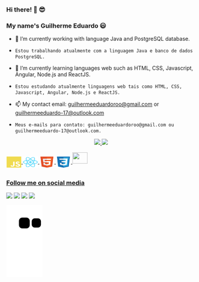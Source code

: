 ### Hi there! 👋 😎
### My name's Guilherme Eduardo 😃

- 🔭 I’m currently working with language Java and PostgreSQL database.
-     Estou trabalhando atualmente com a linguagem Java e banco de dados PostgreSQL.
      
- 🌱 I’m currently learning languages web such as HTML, CSS, Javascript, Angular, Node.js and ReactJS.
-     Estou estudando atualmente linguagens web tais como HTML, CSS, Javascript, Angular, Node.js e ReactJS.
      
- 📫 My contact email: guilhermeeduardoroo@gmail.com or guilhermeeduardo-17@outlook.com
-     Meus e-mails para contato: guilhermeeduardoroo@gmail.com ou guilhermeeduardo-17@outlook.com.
      
<div align="center">
  <a href="https://github.com/GuilhermeEduardo23">
  <img height="180em" src="https://github-readme-stats.vercel.app/api?username=GuilhermeEduardo23&show_icons=true&theme=dark&include_all_commits=true&count_private=true"/>
  <img height="180em" src="https://github-readme-stats.vercel.app/api/top-langs/?username=GuilhermeEduardo23&layout=compact&langs_count=7&theme=dark"/>
</div>

<div style="display: inline_block"><br>
  <img align="center" alt="Guilherme-Js" height="30" width="40" src="https://raw.githubusercontent.com/devicons/devicon/master/icons/javascript/javascript-plain.svg">
  <img align="center" alt="Guilherme-React" height="30" width="40" src="https://raw.githubusercontent.com/devicons/devicon/master/icons/react/react-original.svg">
  <img align="center" alt="Guilherme-HTML" height="30" width="40" src="https://raw.githubusercontent.com/devicons/devicon/master/icons/html5/html5-original.svg">
  <img align="center" alt="Guilherme-CSS" height="30" width="40" src="https://raw.githubusercontent.com/devicons/devicon/master/icons/css3/css3-original.svg">
  <img align="center' alt="Guilherme-postgresql" height="30" width="40" src="https://cdn.jsdelivr.net/gh/devicons/devicon/icons/postgresql/postgresql-original.svg">
</div>

##

### Follow me on social media
<div> 
  <a href="https://instagram.com/guilher.m3" target="_blank"><img src="https://img.shields.io/badge/-Instagram-%23E4405F?style=for-the-badge&logo=instagram&logoColor=white" target="_blank"></a> 
  <a href = "mailto:guilhermeeduardoroo@gmail.com"><img src="https://img.shields.io/badge/-Gmail-%23333?style=for-the-badge&logo=gmail&logoColor=white" target="_blank"></a>
  <a href = "mailto:guilhermeeduardo-17@outlook.com"><img src="https://img.shields.io/badge/Microsoft_Outlook-0078D4?style=for-the-badge&logo=microsoft-outlook&logoColor=white"></a>
  <a href="https://www.linkedin.com/in/guilherme-eduardo-7059bb178/" target="_blank"><img src="https://img.shields.io/badge/-LinkedIn-%230077B5?style=for-the-badge&logo=linkedin&logoColor=white" target="_blank"></a> 
</div>

![Snake animation](https://github.com/GuilhermeEduardo23/GuilhermeEduardo23/blob/output/github-contribution-grid-snake.svg)
